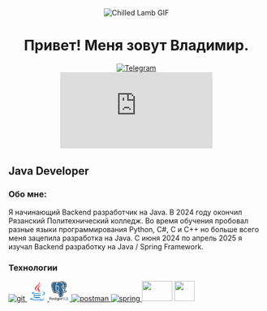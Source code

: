 <div align="center">
  <img src="https://github.com/user-attachments/assets/b772339f-854d-4db9-8052-2384eeac53c6" width="50%" alt="Chilled Lamb GIF">
</div>


<div align="center">
  
Привет! [](https://user-images.githubusercontent.com/18350557/176309783-0785949b-9127-417c-8b55-ab5a4333674e.gif)Меня зовут Владимир.
========================================================================================================================================
  
[![Telegram](https://img.shields.io/badge/Telegram-@raymi313-blue?logo=telegram&style=for-the-badge&link=https://t.me/raymi313)](https://t.me/raymi313)
<br>
[![Написать письмо](https://img.shields.io/badge/Написать_письмо-balakinvv00313@gmail.com-blue?logo=gmail&style=for-the-badge&link=mailto:balakinvv00313@gmail.com)](mailto:balakinvv00313@gmail.com)

</div>



Java Developer
--------------
### Обо мне:
Я начинающий Backend разработчик на Java. В 2024 году окончил Рязанский Политехнический колледж. 
Во время обучения пробовал разные языки программирования Python, C#, C и C++ но больше всего меня зацепила разработка на Java. 
С июня 2024 по апрель 2025 я изучал Backend разработку на Java / Spring Framework.

### Технологии

<p align="left"> 
  <a href="https://git-scm.com/" target="_blank" rel="noreferrer"> <img src="https://www.vectorlogo.zone/logos/git-scm/git-scm-icon.svg" alt="git" width="40" height="40"/> </a>
  <a href="https://www.java.com" target="_blank" rel="noreferrer"> <img src="https://raw.githubusercontent.com/devicons/devicon/master/icons/java/java-original.svg" alt="java" width="40" height="40"/> </a> <a href="https://www.postgresql.org" target="_blank" rel="noreferrer"> <img src="https://raw.githubusercontent.com/devicons/devicon/master/icons/postgresql/postgresql-original-wordmark.svg" alt="postgresql" width="40" height="40"/> </a> <a href="https://postman.com" target="_blank" rel="noreferrer"> <img src="https://www.vectorlogo.zone/logos/getpostman/getpostman-icon.svg" alt="postman" width="40" height="40"/> </a> <a href="https://spring.io/" target="_blank" rel="noreferrer"> <img src="https://www.vectorlogo.zone/logos/springio/springio-icon.svg" alt="spring" width="40" height="40"/> </a> 
  <a href="https://hibernate.org/" target="_blank" rel="noreferrer"><img src="https://cdn.jsdelivr.net/gh/devicons/devicon@latest/icons/hibernate/hibernate-original.svg" width="60" height="40"/></a>
  <a href="https://maven.apache.org/" target="_blank" rel="noreferrer"><img src="https://cdn.jsdelivr.net/gh/devicons/devicon@latest/icons/maven/maven-original.svg" width="40" height="40"/></a>

</p>
